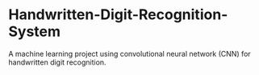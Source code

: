 # Handwritten-Digit-Recognition-System
A machine learning project using convolutional neural network (CNN) for handwritten digit recognition.
